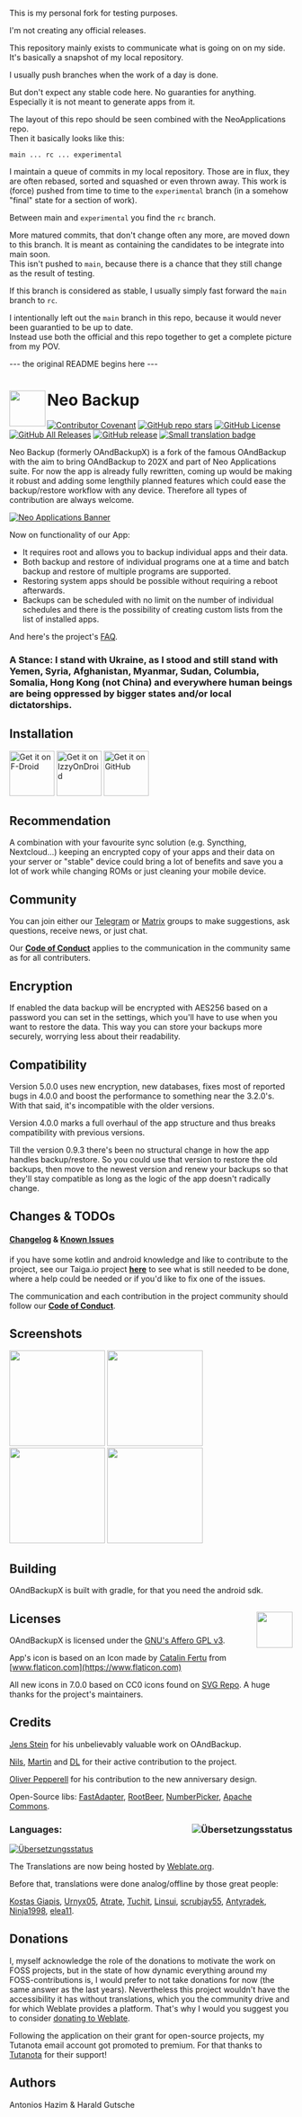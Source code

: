 This is my personal fork for testing purposes.

I'm not creating any official releases.

This repository mainly exists to communicate what is going on on my side.  
It's basically a snapshot of my local repository.

I usually push branches when the work of a day is done. 

But don't expect any stable code here. No guaranties for anything.
Especially it is not meant to generate apps from it.

The layout of this repo should be seen combined with the NeoApplications repo.   
Then it basically looks like this: 

`main ... rc ... experimental`

I maintain a queue of commits in my local repository. Those are in flux, they are often rebased, sorted and squashed or even thrown away.
This work is (force) pushed from time to time to the `experimental` branch (in a somehow "final" state for a section of work).

Between main and `experimental` you find the `rc` branch.
  
More matured commits, that don't change often any more, are moved down to this branch.
It is meant as containing the candidates to be integrate into main soon.  
This isn't pushed to `main`, because there is a chance that they still change as the result of testing.

If this branch is considered as stable, I usually simply fast forward the `main` branch to `rc`.

I intentionally left out the `main` branch in this repo, because it would never been guarantied to be up to date.  
Instead use both the official and this repo together to get a complete picture from my POV. 

--- the original README begins here ---

# Neo Backup  <img title="" src="./fastlane/metadata/android/en-US/images/icon.png" align="left" width="64">

[![Contributor Covenant](https://img.shields.io/badge/Contributor%20Covenant-v2.0%20adopted-ff69b4.svg)](COC.md)
[![GitHub repo stars](https://img.shields.io/github/stars/NeoApplications/Neo-Backup?style=flat)](https://github.com/NeoApplications/Neo-Backup/stargazers)
[![GitHub License](https://img.shields.io/github/license/NeoApplications/Neo-Backup)](https://github.com/NeoApplications/Neo-Backup/blob/master/COPYING)
[![GitHub All Releases](https://img.shields.io/github/downloads/NeoApplications/Neo-Backup/total.svg)](https://github.com/NeoApplications/Neo-Backup/releases/)
[![GitHub release](https://img.shields.io/github/v/release/NeoApplications/Neo-Backup?display_name=tag)](https://github.com/NeoApplications/Neo-Backup/releases/latest)
[![Small translation badge](https://hosted.weblate.org/widgets/neo-backup/-/svg-badge.svg)](https://hosted.weblate.org/engage/neo-backup/?utm_source=widget)

Neo Backup (formerly OAndBackupX) is a fork of the famous OAndBackup with the aim to bring OAndBackup to 202X and part of Neo Applications suite. For now the app is already fully rewritten, coming up would be making it robust and adding some lengthily planned features which could ease the backup/restore workflow with any device. Therefore all types of contribution are always welcome.

[![Neo Applications Banner](neo_banner.png)](https://github.com/NeoApplications)

Now on functionality of our App:

* It requires root and allows you to backup individual apps and their data.
* Both backup and restore of individual programs one at a time and batch backup and restore of multiple programs are supported.
* Restoring system apps should be possible without requiring a reboot afterwards.
* Backups can be scheduled with no limit on the number of individual schedules and there is the possibility of creating custom lists from the list of installed apps.

And here's the project's [FAQ](FAQ.md).

### A Stance: I stand with Ukraine, as I stood and still stand with Yemen, Syria, Afghanistan, Myanmar, Sudan, Columbia, Somalia, Hong Kong (not China) and everywhere human beings are being oppressed by bigger states and/or local dictatorships.

## Installation

[<img src="https://fdroid.gitlab.io/artwork/badge/get-it-on.png" alt="Get it on F-Droid" height="80">](https://f-droid.org/packages/com.machiav3lli.backup/)
[<img src="https://gitlab.com/IzzyOnDroid/repo/-/raw/master/assets/IzzyOnDroid.png" alt="Get it on IzzyOnDroid" height="80">](https://apt.izzysoft.de/fdroid/index/apk/com.machiav3lli.backup)
[<img src="badge_github.png" alt="Get it on GitHub" height="80">](https://github.com/machiav3lli/oandbackupx/releases)

## Recommendation

A combination with your favourite sync solution (e.g. Syncthing, Nextcloud...)  keeping an encrypted copy of your apps and their data on your server or "stable" device could bring a lot of benefits and save you a lot of work while changing ROMs or just cleaning your mobile device.

## Community

You can join either our [Telegram](https://t.me/neo_backup) or [Matrix](https://matrix.to/#/#neo-backup:matrix.org) groups to make suggestions, ask questions, receive news, or just chat.

Our **[Code of Conduct](COC.md)** applies to the communication in the community same as for all contributers.

## Encryption

If enabled the data backup will be encrypted with AES256 based on a password you can set in the settings, which you'll have to use when you want to restore the data. This way you can store your backups more securely, worrying less about their readability.

## Compatibility

Version 5.0.0 uses new encryption, new databases, fixes most of reported bugs in 4.0.0 and boost the performance to something near the 3.2.0's. With that said, it's incompatible with the older versions.

Version 4.0.0 marks a full overhaul of the app structure and thus breaks compatibility with previous versions.

Till the version 0.9.3 there's been no structural change in how the app handles backup/restore. So you could use that version to restore the old backups, then move to the newest version and renew your backups so that they'll stay compatible as long as the logic of the app doesn't radically change.

## Changes & TODOs

#### [Changelog](CHANGELOG.md)  &  [Known Issues](ISSUES.md)

if you have some kotlin and android knowledge and like to contribute to the project, see our Taiga.io project **[here](https://tree.taiga.io/project/machiav3lli-neo-backup/kanban)** to see what is still needed to be done, where a help could be needed or if you'd like to fix one of the issues.

The communication and each contribution in the project community should follow our **[Code of Conduct](COC.md)**.

## Screenshots

<p float="left">
 <img src="/fastlane/metadata/android/en-US/images/phoneScreenshots/1.png" width="170" />
 <img src="/fastlane/metadata/android/en-US/images/phoneScreenshots/2.png" width="170" />
 <img src="/fastlane/metadata/android/en-US/images/phoneScreenshots/3.png" width="170" />
 <img src="/fastlane/metadata/android/en-US/images/phoneScreenshots/4.png" width="170" />
</p>

## Building

OAndBackupX is built with gradle, for that you need the android sdk.

## Licenses <img align="right" src="agplv3.png" width="64" />

OAndBackupX is licensed under the [GNU's Affero GPL v3](LICENSE.md).

App's icon is based on an Icon made by [Catalin Fertu](https://www.flaticon.com/authors/catalin-fertu) from [www.flaticon.com](https://www.flaticon.com)

All new icons in 7.0.0 based on CC0 icons found on [SVG Repo](https://www.svgrepo.com). A huge thanks for the project's maintainers.

## Credits

[Jens Stein](https://github.com/jensstein) for his unbelievably valuable work on OAndBackup.

[Nils](https://github.com/Tiefkuehlpizze), [Martin](https://github.com/Smojo) and [DL](https://github.com/dl200010) for their active contribution to the project.

[Oliver Pepperell](https://github.com/opepp) for his contribution to the new anniversary design.

Open-Source libs: [FastAdapter](https://github.com/mikepenz/FastAdapter), [RootBeer](https://github.com/scottyab/rootbeer), [NumberPicker](https://github.com/ShawnLin013/NumberPicker), [Apache Commons](https://commons.apache.org).

### Languages: [<img align="right" src="https://hosted.weblate.org/widgets/oandbackupx/-/287x66-white.png" alt="Übersetzungsstatus" />](https://hosted.weblate.org/engage/neo-backup/?utm_source=widget)

[<img src="https://hosted.weblate.org/widgets/oandbackupx/-/multi-auto.svg" alt="Übersetzungsstatus" />](https://hosted.weblate.org/engage/neo-backup/)

The Translations are now being hosted by [Weblate.org](https://hosted.weblate.org/engage/neo-backup/).

Before that, translations were done analog/offline by those great people:

[Kostas Giapis](https://github.com/tsiflimagas), [Urnyx05](https://github.com/Urnyx05), [Atrate](https://github.com/Atrate), [Tuchit](https://github.com/tuchit), [Linsui](https://github.com/linsui), [scrubjay55](https://github.com/scrubjay55), [Antyradek](https://github.com/Antyradek), [Ninja1998](https://github.com/NiNjA1998), [elea11](https://github.com/elea11).

## Donations

I, myself acknowledge the role of the donations to motivate the work on FOSS projects, but in the state of how dynamic everything around my FOSS-contributions is, I would prefer to not take donations for now (the same answer as the last years). Nevertheless this project wouldn't have the accessibility it has without translations, which you the community drive and for which Weblate provides a platform. That's why I would you suggest you to consider [donating to Weblate](https://weblate.org/donate).

Following the application on their grant for open-source projects, my Tutanota email account got promoted to premium. For that thanks to [Tutanota](https://tutanota.com) for their support!

## Authors

Antonios Hazim & Harald Gutsche

